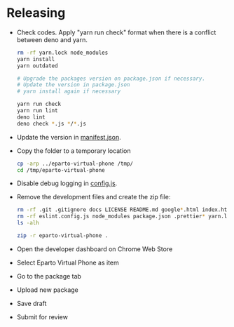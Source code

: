 # Releasing

- Check codes. Apply "yarn run check" format when there is a conflict between
  deno and yarn.

  ```bash
  rm -rf yarn.lock node_modules
  yarn install
  yarn outdated

  # Upgrade the packages version on package.json if necessary.
  # Update the version in package.json
  # yarn install again if necessary

  yarn run check
  yarn run lint
  deno lint
  deno check *.js */*.js
  ```

- Update the version in [manifest.json](/manifest.json).

- Copy the folder to a temporary location

  ```bash
  cp -arp ../eparto-virtual-phone /tmp/
  cd /tmp/eparto-virtual-phone
  ```

- Disable debug logging in [config.js](/lib/config.js).

- Remove the development files and create the zip file:

  ```bash
  rm -rf .git .gitignore docs LICENSE README.md google*.html index.html
  rm -rf eslint.config.js node_modules package.json .prettier* yarn.lock
  ls -alh

  zip -r eparto-virtual-phone .
  ```

- Open the developer dashboard on Chrome Web Store

- Select Eparto Virtual Phone as item

- Go to the package tab

- Upload new package

- Save draft

- Submit for review
